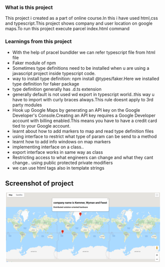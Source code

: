 ### What is this project
This project i created as a part of online course.In this i have
used html,css and typescript.This project shows company and user
location on google maps.To run this project execute 
parcel index.html command

### Learnings from this project

* With the help of pracel bundlder we can refer typescript file from html file
* Faker module of npm
* Sometimes type definitions need to be installed when u are using a javascript 
  project inside typescript code.
* way to install type definition: npm install @types/faker.Here we installed 
  type definition for faker package
* type definition generally has .d.ts extension
* generally default is not used wd export in typescript world..this way u have to 
  import with curly braces always.This rule doesnt apply to 3rd party modules
* Hook up Google Maps by generating an API key on the Google Developer's
  Console.Creating an API key requires a Google Developer account with billing enabled.This means you have to have a credit card tied to your Google account.  
* learnt about how to add markers to map and read type definition files
* using interface to restrict what type of param can be send to a method
* learnt how to add info windows on map markers
* implementing interface on a class.. 
* export interface works in same way as class
* Restricting access to what engineers can change and what they cant change..
  using public protected private modifiers
* we can use html tags also in template strings  

## Screenshot of project

![Screenshot](screenshot.png)
  




